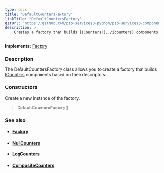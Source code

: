```yaml
---
type: docs
title: "DefaultCountersFactory"
linkTitle: "DefaultCountersFactory"
gitUrl: "https://github.com/pip-services3-python/pip-services3-components-python"
description: >
    Creates a factory that builds [ICounters](../icounters) components by their descriptors.
---
```


**Implements:** [Factory](../../build/factory)

### Description

The DefaultCountersFactory class allows you to create a factory that builds [ICounters](../icounters) components based on their descriptors.

### Constructors
Create a new instance of the factory.

> DefaultCountersFactory()


### See also
- #### [Factory](../../build/factory)
- #### [NullCounters](../../count/null_counters)
- #### [LogCounters](../../count/log_counters)
- #### [CompositeCounters](../../count/composite_counters)
